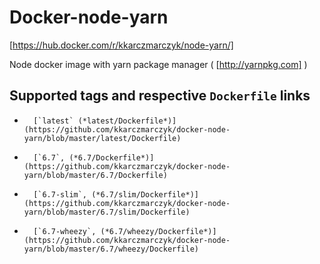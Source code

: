 # Docker-node-yarn
[https://hub.docker.com/r/kkarczmarczyk/node-yarn/]

Node docker image with yarn package manager ( [http://yarnpkg.com] )

## Supported tags and respective `Dockerfile` links

-       [`latest` (*latest/Dockerfile*)](https://github.com/kkarczmarczyk/docker-node-yarn/blob/master/latest/Dockerfile)
-       [`6.7`, (*6.7/Dockerfile*)](https://github.com/kkarczmarczyk/docker-node-yarn/blob/master/6.7/Dockerfile)
-       [`6.7-slim`, (*6.7/slim/Dockerfile*)](https://github.com/kkarczmarczyk/docker-node-yarn/blob/master/6.7/slim/Dockerfile)
-       [`6.7-wheezy`, (*6.7/wheezy/Dockerfile*)](https://github.com/kkarczmarczyk/docker-node-yarn/blob/master/6.7/wheezy/Dockerfile)